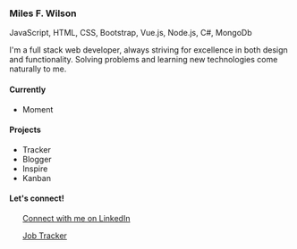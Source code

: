 <h3>Miles F. Wilson</h3>
<span>JavaScript, HTML, CSS, Bootstrap, Vue.js, Node.js, C#, MongoDb</span>
<p> 
I'm a full stack web developer, always striving for excellence in both design and functionality. Solving problems and learning new technologies come naturally to me. 
</p>
<h4>
 Currently 
 </h4>
 <ul>
  <li>Moment</li>
  </ul>
 <h4>
 Projects 
 </h4>
 <ul>
  <li>Tracker</li>
  <li>Blogger</li>
  <li>Inspire</li>
  <li>Kanban</li>
  
  </ul>
  
  <h4>Let's connect!</h4>
<ul>
 <a href="https://www.linkedin.com/in/milesfwilson/">Connect with me on LinkedIn</a>

 <a href="https://docs.google.com/spreadsheets/d/1grr1GdiDNl9cC1sX10U-b9Pc1a_vap70IblODbla2zc/edit?usp=sharing">Job Tracker</a>
</ul>

<!--
**milesfwilson/milesfwilson** is a ✨ _special_ ✨ repository because its `README.md` (this file) appears on your GitHub profile.

Here are some ideas to get you started:

- 🔭 I’m currently working on ...
- 🌱 I’m currently learning ...
- 👯 I’m looking to collaborate on ...
- 🤔 I’m looking for help with ...
- 💬 Ask me about ...
- 📫 How to reach me: ...
- 😄 Pronouns: ...
- ⚡ Fun fact: ...
-->

